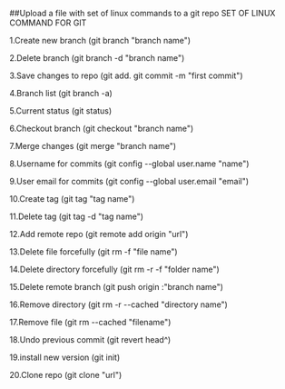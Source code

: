 ##Upload a file with set of linux commands to a git repo
                                 SET OF LINUX COMMAND FOR GIT 

1.Create new branch (git branch "branch name")

2.Delete branch (git branch -d "branch name")

3.Save changes to repo (git add. git commit -m "first commit")

4.Branch list (git branch -a)

5.Current status (git status)

6.Checkout branch (git checkout "branch name")

7.Merge changes (git merge "branch name")

8.Username for commits (git config --global user.name "name")

9.User email for commits (git config --global user.email "email")

10.Create tag (git tag "tag name")

11.Delete tag (git tag -d "tag name")

12.Add remote repo (git remote add origin "url")

13.Delete file forcefully (git rm -f "file name")

14.Delete directory forcefully (git rm -r -f "folder name")

15.Delete remote branch (git push origin :"branch name")

16.Remove directory (git rm -r --cached "directory name")

17.Remove file (git rm --cached "filename")

18.Undo previous commit (git revert head^)

19.install new version (git init)

20.Clone repo (git clone "url")
